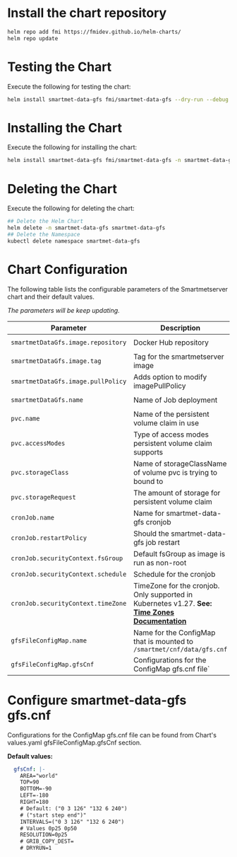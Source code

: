 # Install the chart repository

```bash
helm repo add fmi https://fmidev.github.io/helm-charts/
helm repo update
```

# Testing the Chart
Execute the following for testing the chart:

```bash
helm install smartmet-data-gfs fmi/smartmet-data-gfs --dry-run --debug -n smartmet-data-gfs --create-namespace --values=./values.yaml
```

# Installing the Chart
Execute the following for installing the chart:

```bash
helm install smartmet-data-gfs fmi/smartmet-data-gfs -n smartmet-data-gfs --create-namespace --values=./values.yaml
```

# Deleting the Chart
Execute the following for deleting the chart:

```bash
## Delete the Helm Chart
helm delete -n smartmet-data-gfs smartmet-data-gfs
## Delete the Namespace
kubectl delete namespace smartmet-data-gfs
```

# Chart Configuration
The following table lists the configurable parameters of the Smartmetserver chart and their default values.

*The parameters will be keep updating.*

| Parameter | Description | Default |
| - | - | - |
| `smartmetDataGfs.image.repository` | Docker Hub repository | `fmidev/smartmet-data-gfs` |
| `smartmetDataGfs.image.tag` | Tag for the smartmetserver image | `latest` |
| `smartmetDataGfs.image.pullPolicy` | Adds option to modify imagePullPolicy | `IfNotPresent` |
| `smartmetDataGfs.name` | Name of Job deployment | `smartmet-data-gfs` |
| `pvc.name` | Name of the persistent volume claim in use | `pvc` |
| `pvc.accessModes` | Type of access modes persistent volume claim supports  | `ReadWriteOnce` |
| `pvc.storageClass` | Name of storageClassName of volume pvc is trying to bound to | `local` |
| `pvc.storageRequest` | The amount of storage for persistent volume claim  | `1Gi` |
| `cronJob.name` | Name for smartmet-data-gfs cronjob | `cronjob` |
| `cronJob.restartPolicy` | Should the smartmet-data-gfs job restart | `restartPolicy` |
| `cronJob.securityContext.fsGroup` | Default fsGroup as image is run as non-root | `1001` |
| `cronJob.securityContext.schedule` | Schedule for the cronjob | `15 15 * * *` |
| `cronJob.securityContext.timeZone` | TimeZone for the cronjob. Only supported in Kubernetes v1.27. **See:** [**Time Zones Documentation**](https://kubernetes.io/docs/concepts/workloads/controllers/cron-jobs/#time-zones) | `Etc/UTC` |
| `gfsFileConfigMap.name` | Name for the ConfigMap that is mounted to `/smartmet/cnf/data/gfs.cnf` | `gfs-cnf-file-cm` |
| `gfsFileConfigMap.gfsCnf` | Configurations for the ConfigMap gfs.cnf file` | [See next section](https://github.com/fmidev/helm-charts/edit/feature/smartmet-data-gfs-chart/charts/smartmet-data-gfs/README.md#configure-smartmet-data-gfs-gfscnf) |

# Configure smartmet-data-gfs gfs.cnf
Configurations for the ConfigMap gfs.cnf file can be found from Chart's values.yaml gfsFileConfigMap.gfsCnf section.

**Default values:**
```yaml
  gfsCnf: |-
    AREA="world"
    TOP=90
    BOTTOM=-90
    LEFT=-180
    RIGHT=180
    # Default: ("0 3 126" "132 6 240")
    # ("start step end")"
    INTERVALS=("0 3 126" "132 6 240")
    # Values 0p25 0p50
    RESOLUTION=0p25
    # GRIB_COPY_DEST=
    # DRYRUN=1
```
